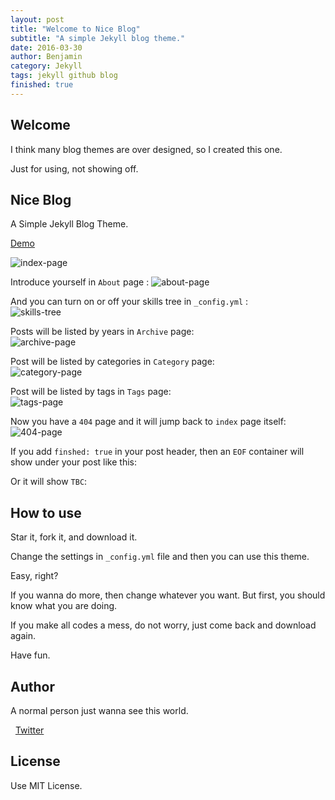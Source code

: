 ```yaml
---
layout: post
title: "Welcome to Nice Blog"
subtitle: "A simple Jekyll blog theme."
date: 2016-03-30
author: Benjamin
category: Jekyll
tags: jekyll github blog
finished: true
---
```


## Welcome

I think many blog themes are over designed, so I created this one. 

Just for using, not showing off.

## Nice Blog

A Simple Jekyll Blog Theme.

[Demo](http://benjaminblog.ml/Nice_Blog)

![index-page](https://itisbenjamin.github.io/Nice_Blog/img/blog/index.png)

Introduce yourself in `About` page  :
![about-page](https://itisbenjamin.github.io/Nice_Blog/img/blog/about.png)

And you can turn on or off your skills tree in `_config.yml` :  
![skills-tree](https://itisbenjamin.github.io/Nice_Blog/img/blog/skillstree.png)

Posts will be listed by years in `Archive` page:  
![archive-page](https://itisbenjamin.github.io/Nice_Blog/img/blog/archive.png)

Post will be listed by categories in `Category` page:  
![category-page](https://itisbenjamin.github.io/Nice_Blog/img/blog/category.png)

Post will be listed by tags in `Tags` page:  
![tags-page](https://itisbenjamin.github.io/Nice_Blog/img/blog/tags.png)

Now you have a `404` page and it will jump back to `index` page itself:  
![404-page](https://itisbenjamin.github.io/Nice_Blog/img/blog/404.png)

If you add `finshed: true` in your post header, then an `EOF` container will show under your post like this:  
<div class="eof"></div>

Or it will show `TBC`:   
<div class="tbc"></div>

## How to use

Star it, fork it, and download it.

Change the settings in `_config.yml` file and then you can use this theme.

Easy, right? 

If you wanna do more, then change whatever you want. But first, you should know what you are doing. 

If you make all codes a mess, do not worry, just come back and download again.

Have fun.

## Author

A normal person just wanna see this world.

<i class="fa fa-twitter"></i>&nbsp;&nbsp;[Twitter](https://twitter.com/itisbenjamin1)

## License

Use MIT License.



